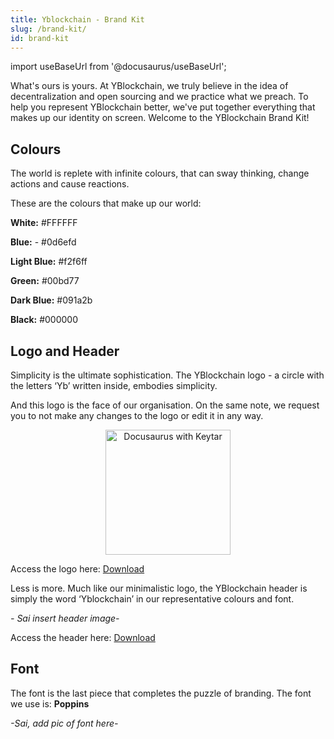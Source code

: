 ```yaml
---
title: Yblockchain - Brand Kit
slug: /brand-kit/
id: brand-kit
---
```

import useBaseUrl from '@docusaurus/useBaseUrl';


What's ours is yours. At YBlockchain, we truly believe in the idea of decentralization and open sourcing and we practice what we preach. To help you represent YBlockchain better, we've put together everything that makes up our identity on screen. Welcome to the YBlockchain Brand Kit!

## Colours
The world is replete with infinite colours, that can sway thinking, change actions and cause reactions. 

These are the colours that make up our world:

**White:**  #FFFFFF

**Blue:** - #0d6efd

**Light Blue:** #f2f6ff

**Green:** #00bd77

**Dark Blue:** #091a2b

**Black:** #000000

## Logo and Header

Simplicity is the ultimate sophistication. The YBlockchain logo - a circle with the letters ‘Yb’ written inside, embodies simplicity.

And this logo is the face of our organisation. On the same note, we request you to not make any changes to the logo or edit it in any way.

<p align="center">
<img alt="Docusaurus with Keytar" src={useBaseUrl('/img/yblocklogo.png')} width="200" height="200" display="block" /></p>

Access the logo here: [Download](https://drive.google.com/file/d/1GX0F6bcrJ1vd6ibGGQy4E2VsfaGqqILk/view?usp=sharing) 

Less is more. Much like our minimalistic logo, the YBlockchain header is simply the word ‘Yblockchain’ in our representative colours and font.

*- Sai insert header image-*

Access the header here: [Download](https://drive.google.com/file/d/1E5zv9xFdQ9PScSLzqkqbaH4iceQnOAMb/view?usp=sharing)

## Font
The font is the last piece that completes the puzzle of branding. The font we use is: **Poppins**

*-Sai, add pic of font here-*
